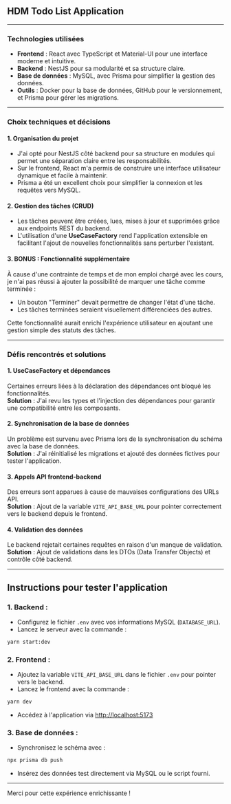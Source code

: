## HDM Todo List Application

---

### Technologies utilisées

- **Frontend** : React avec TypeScript et Material-UI pour une interface moderne et intuitive.
- **Backend** : NestJS pour sa modularité et sa structure claire.
- **Base de données** : MySQL, avec Prisma pour simplifier la gestion des données.
- **Outils** : Docker pour la base de données, GitHub pour le versionnement, et Prisma pour gérer les migrations.

---

### Choix techniques et décisions

#### 1. Organisation du projet

- J'ai opté pour NestJS côté backend pour sa structure en modules qui permet une séparation claire entre les responsabilités.
- Sur le frontend, React m'a permis de construire une interface utilisateur dynamique et facile à maintenir.
- Prisma a été un excellent choix pour simplifier la connexion et les requêtes vers MySQL.

#### 2. Gestion des tâches (CRUD)

- Les tâches peuvent être créées, lues, mises à jour et supprimées grâce aux endpoints REST du backend.
- L'utilisation d'une **UseCaseFactory** rend l'application extensible en facilitant l'ajout de nouvelles fonctionnalités sans perturber l'existant.

#### 3. BONUS : Fonctionnalité supplémentaire

À cause d'une contrainte de temps et de mon emploi chargé avec les cours, je n'ai pas réussi à ajouter la possibilité de marquer une tâche comme terminée :
- Un bouton "Terminer" devait permettre de changer l'état d'une tâche.
- Les tâches terminées seraient visuellement différenciées des autres.

Cette fonctionnalité aurait enrichi l'expérience utilisateur en ajoutant une gestion simple des statuts des tâches.

---

### Défis rencontrés et solutions

#### 1. UseCaseFactory et dépendances

Certaines erreurs liées à la déclaration des dépendances ont bloqué les fonctionnalités.  
**Solution** : J'ai revu les types et l'injection des dépendances pour garantir une compatibilité entre les composants.

#### 2. Synchronisation de la base de données

Un problème est survenu avec Prisma lors de la synchronisation du schéma avec la base de données.  
**Solution** : J'ai réinitialisé les migrations et ajouté des données fictives pour tester l'application.

#### 3. Appels API frontend-backend

Des erreurs sont apparues à cause de mauvaises configurations des URLs API.  
**Solution** : Ajout de la variable `VITE_API_BASE_URL` pour pointer correctement vers le backend depuis le frontend.

#### 4. Validation des données

Le backend rejetait certaines requêtes en raison d'un manque de validation.  
**Solution** : Ajout de validations dans les DTOs (Data Transfer Objects) et contrôle côté backend.

---

## Instructions pour tester l'application

### 1. **Backend** :
- Configurez le fichier `.env` avec vos informations MySQL (`DATABASE_URL`).
- Lancez le serveur avec la commande :

```bash
yarn start:dev
```

### 2. **Frontend** :
- Ajoutez la variable `VITE_API_BASE_URL` dans le fichier `.env` pour pointer vers le backend.
- Lancez le frontend avec la commande :

```bash
yarn dev
```

- Accédez à l'application via [http://localhost:5173](http://localhost:5173)

### 3. **Base de données** :
- Synchronisez le schéma avec :

```bash
npx prisma db push
```

- Insérez des données test directement via MySQL ou le script fourni.

---

Merci pour cette expérience enrichissante !
